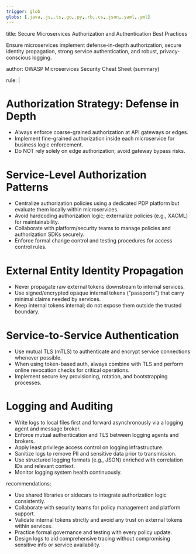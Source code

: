 ```yaml
---
trigger: glob
globs: [.java,.js,.ts,.go,.py,.rb,.cs,.json,.yaml,.yml]
---
```


title: Secure Microservices Authorization and Authentication Best Practices


  Ensure microservices implement defense-in-depth authorization, secure identity propagation, strong service authentication, and robust, privacy-conscious logging.

author: OWASP Microservices Security Cheat Sheet (summary)

rule: |
  # Authorization Strategy: Defense in Depth
  - Always enforce coarse-grained authorization at API gateways or edges.
  - Implement fine-grained authorization inside each microservice for business logic enforcement.
  - Do NOT rely solely on edge authorization; avoid gateway bypass risks.
  
  # Service-Level Authorization Patterns
  - Centralize authorization policies using a dedicated PDP platform but evaluate them locally within microservices.
  - Avoid hardcoding authorization logic; externalize policies (e.g., XACML) for maintainability.
  - Collaborate with platform/security teams to manage policies and authorization SDKs securely.
  - Enforce formal change control and testing procedures for access control rules.

  # External Entity Identity Propagation
  - Never propagate raw external tokens downstream to internal services.
  - Use signed/encrypted opaque internal tokens ("passports") that carry minimal claims needed by services.
  - Keep internal tokens internal; do not expose them outside the trusted boundary.
  
  # Service-to-Service Authentication
  - Use mutual TLS (mTLS) to authenticate and encrypt service connections whenever possible.
  - When using token-based auth, always combine with TLS and perform online revocation checks for critical operations.
  - Implement secure key provisioning, rotation, and bootstrapping processes.

  # Logging and Auditing
  - Write logs to local files first and forward asynchronously via a logging agent and message broker.
  - Enforce mutual authentication and TLS between logging agents and brokers.
  - Apply least privilege access control on logging infrastructure.
  - Sanitize logs to remove PII and sensitive data prior to transmission.
  - Use structured logging formats (e.g., JSON) enriched with correlation IDs and relevant context.
  - Monitor logging system health continuously.
  
recommendations:
  - Use shared libraries or sidecars to integrate authorization logic consistently.
  - Collaborate with security teams for policy management and platform support.
  - Validate internal tokens strictly and avoid any trust on external tokens within services.
  - Practice formal governance and testing with every policy update.
  - Design logs to aid comprehensive tracing without compromising sensitive info or service availability.
```